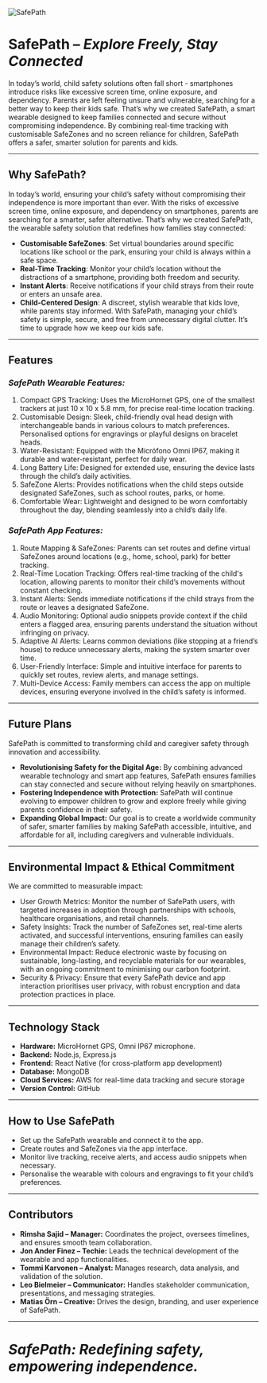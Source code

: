 ![SafePath](https://github.com/user-attachments/assets/2bb48af8-91d7-420f-b323-5e77498b2abf)

# **SafePath – _Explore Freely, Stay Connected_**
In today’s world, child safety solutions often fall short - smartphones introduce risks like excessive screen time, online exposure, and dependency. Parents are left feeling unsure and vulnerable, searching for a better way to keep their kids safe.
That’s why we created SafePath, a smart wearable designed to keep families connected and secure without compromising independence. By combining real-time tracking with customisable SafeZones and no screen reliance for children, SafePath offers a safer, smarter solution for parents and kids.

---

## **Why SafePath?**
In today’s world, ensuring your child’s safety without compromising their independence is more important than ever. With the risks of excessive screen time, online exposure, and dependency on smartphones, parents are searching for a smarter, safer alternative.
That’s why we created SafePath, the wearable safety solution that redefines how families stay connected:
- **Customisable SafeZones**: Set virtual boundaries around specific locations like school or the park, ensuring your child is always within a safe space.
- **Real-Time Tracking**: Monitor your child’s location without the distractions of a smartphone, providing both freedom and security.
- **Instant Alerts**: Receive notifications if your child strays from their route or enters an unsafe area.
- **Child-Centered Design**: A discreet, stylish wearable that kids love, while parents stay informed.
With SafePath, managing your child’s safety is simple, secure, and free from unnecessary digital clutter. It’s time to upgrade how we keep our kids safe.

---

## **Features**
### _**SafePath Wearable Features:**_
1.	Compact GPS Tracking: Uses the MicroHornet GPS, one of the smallest trackers at just 10 x 10 x 5.8 mm, for precise real-time location tracking.
2.	Customisable Design: Sleek, child-friendly oval head design with interchangeable bands in various colours to match preferences. Personalised options for engravings or playful designs on bracelet heads.
3.	Water-Resistant: Equipped with the Micrófono Omni IP67, making it durable and water-resistant, perfect for daily wear.
4.	Long Battery Life: Designed for extended use, ensuring the device lasts through the child’s daily activities.
5.	SafeZone Alerts: Provides notifications when the child steps outside designated SafeZones, such as school routes, parks, or home.
6.	Comfortable Wear: Lightweight and designed to be worn comfortably throughout the day, blending seamlessly into a child’s daily life.

### _**SafePath App Features:**_
1.	Route Mapping & SafeZones: Parents can set routes and define virtual SafeZones around locations (e.g., home, school, park) for better tracking.
2.	Real-Time Location Tracking: Offers real-time tracking of the child's location, allowing parents to monitor their child’s movements without constant checking.
3.	Instant Alerts: Sends immediate notifications if the child strays from the route or leaves a designated SafeZone.
4.	Audio Monitoring: Optional audio snippets provide context if the child enters a flagged area, ensuring parents understand the situation without infringing on privacy.
5.	Adaptive AI Alerts: Learns common deviations (like stopping at a friend’s house) to reduce unnecessary alerts, making the system smarter over time.
6.	User-Friendly Interface: Simple and intuitive interface for parents to quickly set routes, review alerts, and manage settings.
7.	Multi-Device Access: Family members can access the app on multiple devices, ensuring everyone involved in the child’s safety is informed.

---
   
## **Future Plans**

SafePath is committed to transforming child and caregiver safety through innovation and accessibility.

- **Revolutionising Safety for the Digital Age:** By combining advanced wearable technology and smart app features, SafePath ensures families can stay connected and secure without relying heavily on smartphones.
- **Fostering Independence with Protection:** SafePath will continue evolving to empower children to grow and explore freely while giving parents confidence in their safety.
- **Expanding Global Impact:** Our goal is to create a worldwide community of safer, smarter families by making SafePath accessible, intuitive, and affordable for all, including caregivers and vulnerable individuals.

---

## **Environmental Impact & Ethical Commitment**
We are committed to measurable impact:
- User Growth Metrics: Monitor the number of SafePath users, with targeted increases in adoption through partnerships with schools, healthcare organisations, and retail channels.
- Safety Insights: Track the number of SafeZones set, real-time alerts activated, and successful interventions, ensuring families can easily manage their children’s safety.
- Environmental Impact: Reduce electronic waste by focusing on sustainable, long-lasting, and recyclable materials for our wearables, with an ongoing commitment to minimising our carbon footprint.
- Security & Privacy: Ensure that every SafePath device and app interaction prioritises user privacy, with robust encryption and data protection practices in place.

---

## **Technology Stack**
- **Hardware:** MicroHornet GPS, Omni IP67 microphone.
- **Backend:** Node.js, Express.js
- **Frontend:** React Native (for cross-platform app development)
- **Database:** MongoDB
- **Cloud Services:** AWS for real-time data tracking and secure storage
- **Version Control:** GitHub

---

## **How to Use SafePath**
- Set up the SafePath wearable and connect it to the app.
- Create routes and SafeZones via the app interface.
- Monitor live tracking, receive alerts, and access audio snippets when necessary.
- Personalise the wearable with colours and engravings to fit your child’s preferences.

---

## **Contributors**
- **Rimsha Sajid – Manager:** Coordinates the project, oversees timelines, and ensures smooth team collaboration.
- **Jon Ander Finez – Techie:** Leads the technical development of the wearable and app functionalities.
- **Tommi Karvonen – Analyst:** Manages research, data analysis, and validation of the solution.
- **Leo Bielmeier – Communicator:** Handles stakeholder communication, presentations, and messaging strategies.
- **Matias Örn – Creative:** Drives the design, branding, and user experience of SafePath.

---

# _SafePath: Redefining safety, empowering independence._
